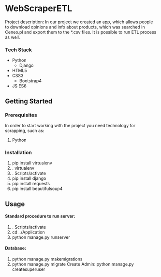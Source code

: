 # WebScraperETL
Project description:
In our project we created an app, which allows people to download opinions and info about products, which was searched in Ceneo.pl and export them to the *.csv files. It is possible to run ETL process as well.

### Tech Stack
* Python
  * Django
* HTML5
* CSS3
  * Bootstrap4
* JS ES6

## Getting Started
### Prerequisites
In order to start working with the project you need technology for scrapping, such as:
1. Python

### Installation
1. pip install virtualenv
2. . virtualenv
3. . Scripts/activate
4. pip install django
5. pip install requests
6. pip install beautifulsoup4

## Usage
#### Standard procedure to run server:
1. . Scripts/activate
2. cd ../Application
3. python manage.py runserver
#### Database:
1. python manage.py makemigrations
2. python manage.py migrate
Create Admin:
python manage.py createsuperuser







